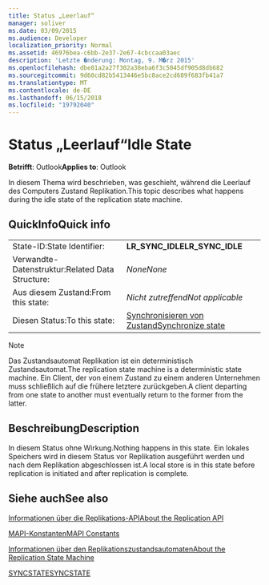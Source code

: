 ```yaml
---
title: Status „Leerlauf“
manager: soliver
ms.date: 03/09/2015
ms.audience: Developer
localization_priority: Normal
ms.assetid: 46976bea-c6bb-2e37-2e67-4cbccaa03aec
description: 'Letzte �nderung: Montag, 9. M�rz 2015'
ms.openlocfilehash: dbe81a2a27f302a38eba6f3c5045df905d8db682
ms.sourcegitcommit: 9d60cd82b5413446e5bc8ace2cd689f683fb41a7
ms.translationtype: MT
ms.contentlocale: de-DE
ms.lasthandoff: 06/15/2018
ms.locfileid: "19792040"
---
```

# <a name="idle-state"></a><span data-ttu-id="61d55-103">Status „Leerlauf“</span><span class="sxs-lookup"><span data-stu-id="61d55-103">Idle State</span></span>

  
  
<span data-ttu-id="61d55-104">**Betrifft**: Outlook</span><span class="sxs-lookup"><span data-stu-id="61d55-104">**Applies to**: Outlook</span></span> 
  
 <span data-ttu-id="61d55-105">In diesem Thema wird beschrieben, was geschieht, während die Leerlauf des Computers Zustand Replikation.</span><span class="sxs-lookup"><span data-stu-id="61d55-105">This topic describes what happens during the idle state of the replication state machine.</span></span> 
  
## <a name="quick-info"></a><span data-ttu-id="61d55-106">QuickInfo</span><span class="sxs-lookup"><span data-stu-id="61d55-106">Quick info</span></span>

|||
|:-----|:-----|
|<span data-ttu-id="61d55-107">State-ID:</span><span class="sxs-lookup"><span data-stu-id="61d55-107">State Identifier:</span></span>  <br/> |<span data-ttu-id="61d55-108">**LR_SYNC_IDLE**</span><span class="sxs-lookup"><span data-stu-id="61d55-108">**LR_SYNC_IDLE**</span></span> <br/> |
|<span data-ttu-id="61d55-109">Verwandte-Datenstruktur:</span><span class="sxs-lookup"><span data-stu-id="61d55-109">Related Data Structure:</span></span>  <br/> | <span data-ttu-id="61d55-110">*None*</span><span class="sxs-lookup"><span data-stu-id="61d55-110">*None*</span></span>  <br/> |
|<span data-ttu-id="61d55-111">Aus diesem Zustand:</span><span class="sxs-lookup"><span data-stu-id="61d55-111">From this state:</span></span>  <br/> | <span data-ttu-id="61d55-112">*Nicht zutreffend*</span><span class="sxs-lookup"><span data-stu-id="61d55-112">*Not applicable*</span></span>  <br/> |
|<span data-ttu-id="61d55-113">Diesen Status:</span><span class="sxs-lookup"><span data-stu-id="61d55-113">To this state:</span></span>  <br/> |[<span data-ttu-id="61d55-114">Synchronisieren von Zustand</span><span class="sxs-lookup"><span data-stu-id="61d55-114">Synchronize state</span></span>](synchronize-state.md) <br/> |
   
> [!NOTE]
> <span data-ttu-id="61d55-115">Das Zustandsautomat Replikation ist ein deterministisch Zustandsautomat.</span><span class="sxs-lookup"><span data-stu-id="61d55-115">The replication state machine is a deterministic state machine.</span></span> <span data-ttu-id="61d55-116">Ein Client, der von einem Zustand zu einem anderen Unternehmen muss schließlich auf die frühere letztere zurückgeben.</span><span class="sxs-lookup"><span data-stu-id="61d55-116">A client departing from one state to another must eventually return to the former from the latter.</span></span> 
  
## <a name="description"></a><span data-ttu-id="61d55-117">Beschreibung</span><span class="sxs-lookup"><span data-stu-id="61d55-117">Description</span></span>

<span data-ttu-id="61d55-118">In diesem Status ohne Wirkung.</span><span class="sxs-lookup"><span data-stu-id="61d55-118">Nothing happens in this state.</span></span> <span data-ttu-id="61d55-119">Ein lokales Speichers wird in diesem Status vor Replikation ausgeführt werden und nach dem Replikation abgeschlossen ist.</span><span class="sxs-lookup"><span data-stu-id="61d55-119">A local store is in this state before replication is initiated and after replication is complete.</span></span>
  
## <a name="see-also"></a><span data-ttu-id="61d55-120">Siehe auch</span><span class="sxs-lookup"><span data-stu-id="61d55-120">See also</span></span>



[<span data-ttu-id="61d55-121">Informationen über die Replikations-API</span><span class="sxs-lookup"><span data-stu-id="61d55-121">About the Replication API</span></span>](about-the-replication-api.md)
  
[<span data-ttu-id="61d55-122">MAPI-Konstanten</span><span class="sxs-lookup"><span data-stu-id="61d55-122">MAPI Constants</span></span>](mapi-constants.md)
  
[<span data-ttu-id="61d55-123">Informationen über den Replikationszustandsautomaten</span><span class="sxs-lookup"><span data-stu-id="61d55-123">About the Replication State Machine</span></span>](about-the-replication-state-machine.md)
  
[<span data-ttu-id="61d55-124">SYNCSTATE</span><span class="sxs-lookup"><span data-stu-id="61d55-124">SYNCSTATE</span></span>](syncstate.md)

